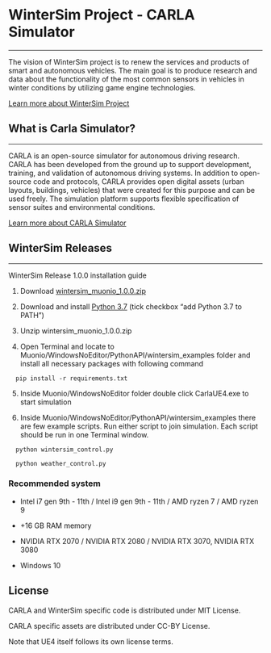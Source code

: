 # WinterSim Project - CARLA Simulator

-------

The vision of WinterSim project is to renew the services and products of smart and autonomous vehicles. The main goal is to produce research and data about the functionality of the most common sensors in vehicles in winter conditions by utilizing game engine technologies.

[Learn more about WinterSim Project](https://wintersim.fi/)

## What is Carla Simulator?

-------

CARLA is an open-source simulator for autonomous driving research. CARLA has been developed from the ground up to support development, training, and validation of autonomous driving systems. In addition to open-source code and protocols, CARLA provides open digital assets (urban layouts, buildings, vehicles) that were created for this purpose and can be used freely. The simulation platform supports flexible specification of sensor suites and environmental conditions.

[Learn more about CARLA Simulator](http://carla.org/)


## WinterSim Releases

-------

WinterSim Release 1.0.0 installation guide

1. Download [wintersim_muonio_1.0.0.zip](https://a3s.fi/swift/v1/AUTH_8811c563a60e4395828a2393f44e064b/Releases/wintersim_muonio_1.0.0.zip)

2. Download and install [Python 3.7](https://www.python.org/downloads/release/python-370/) (tick checkbox “add Python 3.7 to PATH”)

3. Unzip wintersim_muonio_1.0.0.zip

4. Open Terminal and locate to Muonio/WindowsNoEditor/PythonAPI/wintersim_examples folder and install all necessary packages with following command

  ```
    pip install -r requirements.txt
  ```

5. Inside Muonio/WindowsNoEditor folder double click CarlaUE4.exe to start simulation

6. Inside Muonio/WindowsNoEditor/PythonAPI/wintersim_examples there are few example scripts. Run either script to join simulation. Each script should be run in one Terminal window.

  ```
    python wintersim_control.py
  ```
  
  ```
    python weather_control.py
  ```

### Recommended system


 - Intel i7 gen 9th - 11th / Intel i9 gen 9th - 11th / AMD ryzen 7 / AMD ryzen 9

 - +16 GB RAM memory

 - NVIDIA RTX 2070 / NVIDIA RTX 2080 / NVIDIA RTX 3070, NVIDIA RTX 3080

 - Windows 10

License
-------

CARLA and WinterSim specific code is distributed under MIT License.

CARLA specific assets are distributed under CC-BY License.

Note that UE4 itself follows its own license terms.
